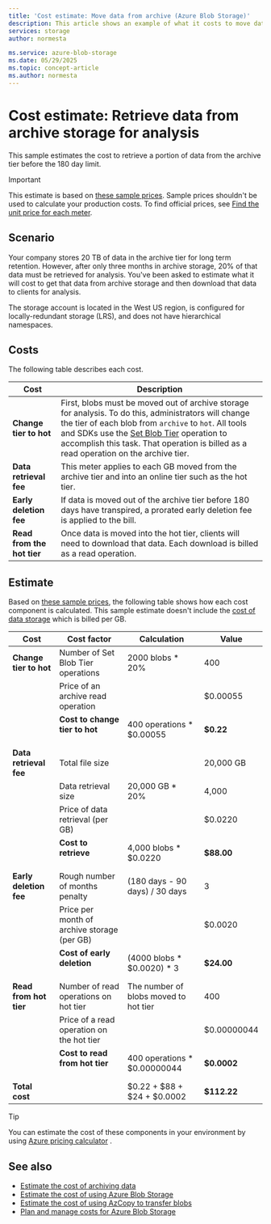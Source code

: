 ```yaml
---
title: 'Cost estimate: Move data from archive (Azure Blob Storage)' 
description: This article shows an example of what it costs to move data out of archive storage.
services: storage
author: normesta

ms.service: azure-blob-storage
ms.date: 05/29/2025
ms.topic: concept-article
ms.author: normesta
---
```


# Cost estimate: Retrieve data from archive storage for analysis 

This sample estimates the cost to retrieve a portion of data from the archive tier before the 180 day limit.

> [!IMPORTANT]
> This estimate is based on [these sample prices](blob-storage-estimate-costs.md#sample-prices). Sample prices shouldn't be used to calculate your production costs. To find official prices, see [Find the unit price for each meter](../common/storage-plan-manage-costs.md#find-the-unit-price-for-each-meter).

## Scenario

Your company stores 20 TB of data in the archive tier for long term retention. However, after only three months in archive storage, 20% of that data must be retrieved for analysis. You've been asked to estimate what it will cost to get that data from archive storage and then download that data to clients for analysis. 

The storage account is located in the West US region, is configured for locally-redundant storage (LRS), and does not have hierarchical namespaces.

## Costs

The following table describes each cost.

| Cost | Description |
|----|----|
| **Change tier to hot** | First, blobs must be moved out of archive storage for analysis. To do this, administrators will change the tier of each blob from `archive` to `hot`. All tools and SDKs use the [Set Blob Tier](/rest/api/storageservices/set-blob-tier) operation to accomplish this task. That operation is billed as a read operation on the archive tier. |
| **Data retrieval fee** | This meter applies to each GB moved from the archive tier and into an online tier such as the hot tier. |
| **Early deletion fee** | If data is moved out of the archive tier before 180 days have transpired, a prorated early deletion fee is applied to the bill. |
| **Read from the hot tier** | Once data is moved into the hot tier, clients will need to download that data. Each download is billed as a read operation. |

## Estimate

Based on [these sample prices](blob-storage-estimate-costs.md#sample-prices), the following table shows how each cost component is calculated. This sample estimate doesn't include the [cost of data storage](blob-storage-estimate-costs.md#the-cost-to-store-data) which is billed per GB.

| Cost                   | Cost factor                                 | Calculation                           | Value       |
|------------------------|---------------------------------------------|---------------------------------------|-------------|
| **Change tier to hot** | Number of Set Blob Tier operations          | 2000 blobs * 20%                      | 400         |
|                        | Price of an archive read operation          |                                       | $0.00055    |
|                        | **Cost to change tier to hot**<br></br>     | 400 operations * $0.00055             | **$0.22**   |
| **Data retrieval fee** | Total file size                             |                                       | 20,000 GB   |
|                        | Data retrieval size                         | 20,000 GB * 20%                       | 4,000       |
|                        | Price of data retrieval (per GB)            |                                       | $0.0220     |
|                        | **Cost to retrieve**<br></br>               | 4,000 blobs * $0.0220                 | **$88.00**  |
| **Early deletion fee** | Rough number of months penalty              | (180 days - 90 days) / 30 days        | 3           |
|                        | Price per month of archive storage (per GB) |                                       | $0.0020     |
|                        | **Cost of early deletion**<br></br>         | (4000 blobs * $0.0020) * 3            | **$24.00**  |
| **Read from hot tier** | Number of read operations on hot tier       | The number of blobs moved to hot tier | 400         |
|                        | Price of a read operation on the hot tier   |                                       | $0.00000044 |
|                        | **Cost to read from hot tier**<br></br>     | 400 operations * $0.00000044          | **$0.0002** |
| **Total cost**         |                                             | $0.22 + $88 + $24 + $0.0002           | **$112.22** |

> [!TIP]
> You can estimate the cost of these components in your environment by using [Azure pricing calculator](https://azure.microsoft.com/pricing/calculator/) .

## See also

- [Estimate the cost of archiving data](archive-cost-estimation.md)
- [Estimate the cost of using Azure Blob Storage](blob-storage-estimate-costs.md)
- [Estimate the cost of using AzCopy to transfer blobs](azcopy-cost-estimation.md)
- [Plan and manage costs for Azure Blob Storage](../common/storage-plan-manage-costs.md)
